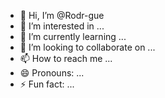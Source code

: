 - 👋 Hi, I’m @Rodr-gue
- 👀 I’m interested in ...
- 🌱 I’m currently learning ...
- 💞️ I’m looking to collaborate on ...
- 📫 How to reach me ...
- 😄 Pronouns: ...
- ⚡ Fun fact: ...

<!---
Rodr-gue/Rodr-gue is a ✨ special ✨ repository because its `README.md` (this file) appears on your GitHub profile.
You can click the Preview link to take a look at your changes.
--->
